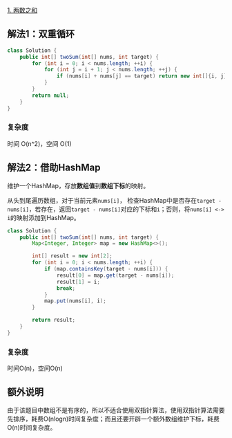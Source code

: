 [1. 两数之和](https://leetcode-cn.com/problems/two-sum/)

## 解法1：双重循环

```java
class Solution {
    public int[] twoSum(int[] nums, int target) {
        for (int i = 0; i < nums.length; ++i) {
            for (int j = i + 1; j < nums.length; ++j) {
                if (nums[i] + nums[j] == target) return new int[]{i, j};
            }
        }
        return null;
    }
}

```

### 复杂度

时间 O(n^2)，空间 O(1)

## 解法2：借助HashMap

维护一个HashMap，存放**数组值**到**数组下标**的映射。

从头到尾遍历数组，对于当前元素`nums[i]`， 检查HashMap中是否存在`target - nums[i]`，若存在，返回`target - nums[i]`对应的下标和`i`；否则，将`nums[i] <-> i`的映射添加到HashMap。

```java
class Solution {
    public int[] twoSum(int[] nums, int target) {
        Map<Integer, Integer> map = new HashMap<>();

        int[] result = new int[2];
        for (int i = 0; i < nums.length; ++i) {
            if (map.containsKey(target - nums[i])) {
                result[0] = map.get(target - nums[i]);
                result[1] = i;
                break;
            }
            map.put(nums[i], i);
        }

        return result;
    }
}
```

### 复杂度

时间O(n)，空间O(n)

## 额外说明

由于该题目中数组不是有序的，所以不适合使用双指针算法，使用双指针算法需要先排序，耗费O(nlogn)时间复杂度；而且还要开辟一个额外数组维护下标，耗费O(n)时间复杂度。